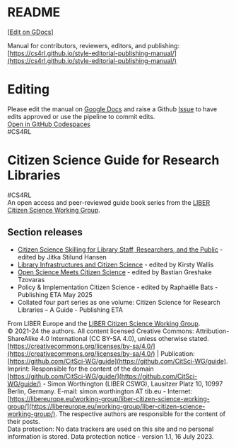 # **README**

\[[Edit on GDocs](https://drive.google.com/drive/folders/1LxoxOoPWMtRPa0S2PDPyUqAyVPfbPJyM)\]

Manual for contributors, reviewers, editors, and publishing: [https://cs4rl.github.io/style-editorial-publishing-manual/](https://cs4rl.github.io/style-editorial-publishing-manual/)

# **Editing**

Please edit the manual on [Google Docs](https://drive.google.com/drive/folders/1LxoxOoPWMtRPa0S2PDPyUqAyVPfbPJyM) and raise a Github [Issue](https://github.com/cs4rl/style-editorial-publishing-manual/issues) to have edits approved or use the pipeline to commit edits.  
[Open in GitHub Codespaces](https://codespaces.new/cs4rl/style-editorial-publishing-manual?quickstart=1)  
\#CS4RL

# **Citizen Science Guide for Research Libraries**

\#CS4RL  
An open access and peer-reviewed guide book series from the [LIBER Citizen Science Working Group](https://libereurope.eu/working-group/liber-citizen-science-working-group/citizen-science-guide/).

## **Section releases**

* [Citizen Science Skilling for Library Staff, Researchers, and the Public](https://cs4rl.github.io/skills/#/) \- edited by Jitka Stilund Hansen  
* [Library Infrastructures and Citizen Science](https://cs4rl.github.io/infrastructure/) \- edited by Kirsty Wallis  
* [Open Science Meets Citizen Science](https://cs4rl.github.io/open-science/) \- edited by Bastian Greshake Tzovaras  
* Policy & Implementation Citizen Science \- edited by Raphaëlle Bats \- Publishing ETA May 2025  
* Collated four part series as one volume: Citizen Science for Research Libraries – A Guide \- Publishing ETA

From LIBER Europe and the [LIBER Citizen Science Working Group](https://libereurope.eu/working-group/liber-citizen-science-working-group/).  
© 2021-24 the authors. All content licensed Creative Commons: Attribution-ShareAlike 4.0 International (CC BY-SA 4.0), unless otherwise stated. [https://creativecommons.org/licenses/by-sa/4.0/](https://creativecommons.org/licenses/by-sa/4.0/) | Publication: [https://github.com/CitSci-WG/guide](https://github.com/CitSci-WG/guide).  
Imprint: Responsible for the content of the domain [https://github.com/CitSci-WG/guide/](https://github.com/CitSci-WG/guide/) \- Simon Worthington (LIBER CSWG), Lausitzer Platz 10, 10997 Berlin, Germany. E-mail: simon.worthington AT tib.eu \- Internet: [https://libereurope.eu/working-group/liber-citizen-science-working-group/](https://libereurope.eu/working-group/liber-citizen-science-working-group/). The respective authors are responsible for the content of their posts.  
Data protection: No data trackers are used on this site and no personal information is stored. Data protection notice \- version 1.1, 16 July 2023\.  
